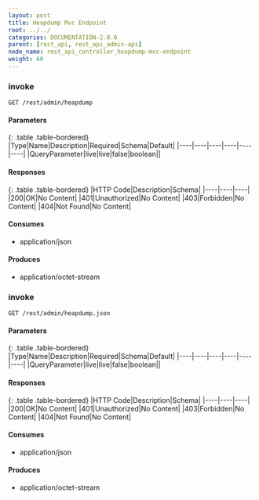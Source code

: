 ```yaml
---
layout: post
title: Heapdump Mvc Endpoint
root: ../../
categories: DOCUMENTATION-2.0.0
parent: [rest_api, rest_api_admin-api]
node_name: rest_api_controller_heapdump-mvc-endpoint
weight: 60
---
```


### invoke
```
GET /rest/admin/heapdump
```

#### Parameters

{: .table .table-bordered}
|Type|Name|Description|Required|Schema|Default|
|----|----|----|----|----|----|
|QueryParameter|live|live|false|boolean||


#### Responses

{: .table .table-bordered}
|HTTP Code|Description|Schema|
|----|----|----|
|200|OK|No Content|
|401|Unauthorized|No Content|
|403|Forbidden|No Content|
|404|Not Found|No Content|


#### Consumes

* application/json

#### Produces

* application/octet-stream

### invoke
```
GET /rest/admin/heapdump.json
```

#### Parameters

{: .table .table-bordered}
|Type|Name|Description|Required|Schema|Default|
|----|----|----|----|----|----|
|QueryParameter|live|live|false|boolean||


#### Responses

{: .table .table-bordered}
|HTTP Code|Description|Schema|
|----|----|----|
|200|OK|No Content|
|401|Unauthorized|No Content|
|403|Forbidden|No Content|
|404|Not Found|No Content|


#### Consumes

* application/json

#### Produces

* application/octet-stream

